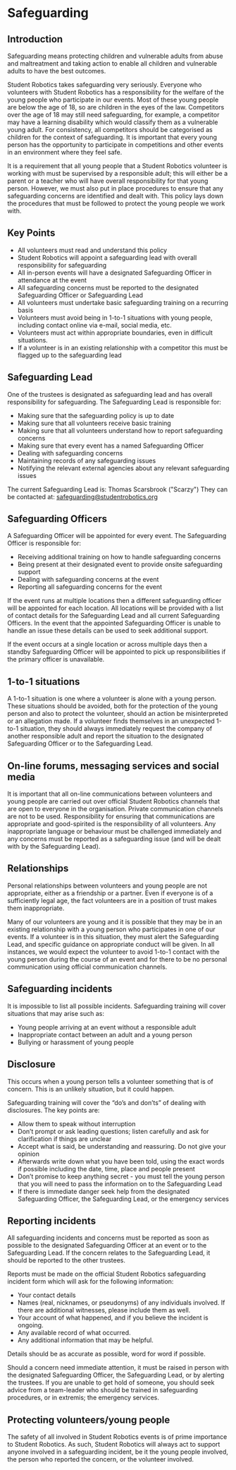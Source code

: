 # Safeguarding

## Introduction

Safeguarding means protecting children and vulnerable adults from abuse and maltreatment and taking action to enable all children and vulnerable adults to have the best outcomes.

Student Robotics takes safeguarding very seriously.
Everyone who volunteers with Student Robotics has a responsibility for the welfare of the young people who participate in our events.
Most of these young people are below the age of 18, so are children in the eyes of the law.
Competitors over the age of 18 may still need safeguarding, for example, a competitor may have a learning disability which would classify them as a vulnerable young adult.
For consistency, all competitors should be categorised as children for the context of safeguarding.
It is important that every young person has the opportunity to participate in competitions and other events in an environment where they feel safe.

It is a requirement that all young people that a Student Robotics volunteer is working with must be supervised by a responsible adult; this will either be a parent or a teacher who will have overall responsibility for that young person.
However, we must also put in place procedures to ensure that any safeguarding concerns are identified and dealt with.
This policy lays down the procedures that must be followed to protect the young people we work with.

## Key Points

* All volunteers must read and understand this policy
* Student Robotics will appoint a safeguarding lead with overall responsibility for safeguarding
* All in-person events will have a designated Safeguarding Officer in attendance at the event
* All safeguarding concerns must be reported to the designated Safeguarding Officer or Safeguarding Lead
* All volunteers must undertake basic safeguarding training on a recurring basis
* Volunteers must avoid being in 1-to-1 situations with young people, including contact online via e-mail, social media, etc.
* Volunteers must act within appropriate boundaries, even in difficult situations.
* If a volunteer is in an existing relationship with a competitor this must be flagged up to the safeguarding lead

## Safeguarding Lead

One of the trustees is designated as safeguarding lead and has overall responsibility for safeguarding.
The Safeguarding Lead is responsible for:
* Making sure that the safeguarding policy is up to date
* Making sure that all volunteers receive basic training
* Making sure that all volunteers understand how to report safeguarding concerns
* Making sure that every event has a named Safeguarding Officer 
* Dealing with safeguarding concerns
* Maintaining records of any safeguarding issues
* Notifying the relevant external agencies about any relevant safeguarding issues

The current Safeguarding Lead is: Thomas Scarsbrook ("Scarzy")
They can be contacted at: [safeguarding@studentrobotics.org](mailto:safeguarding@studentrobotics.org)

## Safeguarding Officers

A Safeguarding Officer will be appointed for every event.
The Safeguarding Officer is responsible for:
* Receiving additional training on how to handle safeguarding concerns
* Being present at their designated event to provide onsite safeguarding support
* Dealing with safeguarding concerns at the event
* Reporting all safeguarding concerns for the event

If the event runs at multiple locations then a different safeguarding officer will be appointed for each location.
All locations will be provided with a list of contact details for the Safeguarding Lead and all current Safeguarding Officers.
In the event that the appointed Safeguarding Officer is unable to handle an issue these details can be used to seek additional support.

If the event occurs at a single location or across multiple days then a standby Safeguarding Officer will be appointed to pick up responsibilities if the primary officer is unavailable.

## 1-to-1 situations

A 1-to-1 situation is one where a volunteer is alone with a young person.
These situations should be avoided, both for the protection of the young person and also to protect the volunteer, should an action be misinterpreted or an allegation made.
If a volunteer finds themselves in an unexpected 1-to-1 situation, they should always immediately request the company of another responsible adult and report the situation to the designated Safeguarding Officer or to the Safeguarding Lead.

## On-line forums, messaging services and social media

It is important that all on-line communications between volunteers and young people are carried out over official Student Robotics channels that are open to everyone in the organisation.
Private communication channels are not to be used.
Responsibility for ensuring that communications are appropriate and good-spirited is the responsibility of all volunteers.
Any inappropriate language or behaviour must be challenged immediately and any concerns must be reported as a safeguarding issue (and will be dealt with by the Safeguarding Lead).

## Relationships

Personal relationships between volunteers and young people are not appropriate, either as a friendship or a partner.
Even if everyone is of a sufficiently legal age, the fact volunteers are in a position of trust makes them inappropriate.

Many of our volunteers are young and it is possible that they may be in an existing relationship with a young person who participates in one of our events.
If a volunteer is in this situation, they must alert the Safeguarding Lead, and specific guidance on appropriate conduct will be given.
In all instances, we would expect the volunteer to avoid 1-to-1 contact with the young person during the course of an event and for there to be no personal communication using official communication channels.

## Safeguarding incidents

It is impossible to list all possible incidents.
Safeguarding training will cover situations that may arise such as:
* Young people arriving at an event without a responsible adult
* Inappropriate contact between an adult and a young person
* Bullying or harassment of young people

## Disclosure

This occurs when a young person tells a volunteer something that is of concern.
This is an unlikely situation, but it could happen. 

Safeguarding training will cover the “do’s and don’ts” of dealing with disclosures.
The key points are:
* Allow them to speak without interruption
* Don’t prompt or ask leading questions; listen carefully and ask for clarification if things are unclear
* Accept what is said, be understanding and reassuring. Do not give your opinion
* Afterwards write down what you have been told, using the exact words if possible including the date, time, place and people present
* Don’t promise to keep anything secret - you must tell the young person that you will need to pass the information on to the Safeguarding Lead
* If there is immediate danger seek help from the designated Safeguarding Officer, the Safeguarding Lead, or the emergency services

## Reporting incidents

All safeguarding incidents and concerns must be reported as soon as possible to the designated Safeguarding Officer at an event or to the Safeguarding Lead.
If the concern relates to the Safeguarding Lead, it should be reported to the other trustees.

Reports must be made on the official Student Robotics safeguarding incident form which will ask for the following information:
* Your contact details
* Names (real, nicknames, or pseudonyms) of any individuals involved. If there are additional witnesses, please include them as well.
* Your account of what happened, and if you believe the incident is ongoing.
* Any available record of what occurred.
* Any additional information that may be helpful.

Details should be as accurate as possible, word for word if possible.

Should a concern need immediate attention, it must be raised in person with the designated Safeguarding Officer, the Safeguarding Lead, or by alerting the trustees.
If you are unable to get hold of someone, you should seek advice from a team-leader who should be trained in safeguarding procedures, or in extremis; the emergency services.

## Protecting volunteers/young people
The safety of all involved in Student Robotics events is of prime importance to Student Robotics.
As such, Student Robotics will always act to support anyone involved in a safeguarding incident, be it the young people involved, the person who reported the concern, or the volunteer involved.
